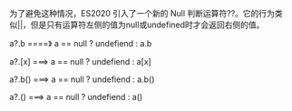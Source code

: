 
为了避免这种情况，ES2020 引入了一个新的 Null 判断运算符??。它的行为类似||，但是只有运算符左侧的值为null或undefined时才会返回右侧的值。


a?.b  ====》   a == null ? undefiend : a.b

a?.[x]   ===> a == null ? undefiend : a[x]

a?.b()   ===> a == null ? undefiend : a.b()

a?.()    ===>  a == null ? undefiend : a()
